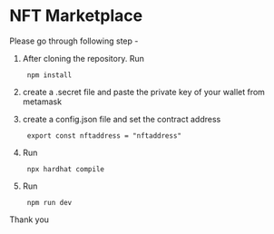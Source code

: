 # NFT Marketplace

Please go through following step - 

1. After cloning the repository. Run

        npm install

2. create a .secret file and paste the private key of your wallet from metamask

3. create a config.json file and set the contract address

        export const nftaddress = "nftaddress"

4. Run  
    
        npx hardhat compile

5. Run 

        npm run dev

Thank you

